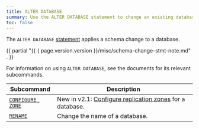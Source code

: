 ```yaml
---
title: ALTER DATABASE
summary: Use the ALTER DATABASE statement to change an existing database.
toc: false
---
```


The `ALTER DATABASE` [statement](sql-statements.html) applies a schema change to a database.

{{ partial "{{ { page.version.version }}/misc/schema-change-stmt-note.md" . }}

For information on using `ALTER DATABASE`, see the documents for its relevant subcommands.

Subcommand | Description
-----------|------------
[`CONFIGURE ZONE`](configure-zone.html) | <span class="version-tag">New in v2.1:</span> [Configure replication zones](configure-replication-zones.html) for a database.
[`RENAME`](rename-database.html) | Change the name of a database.
